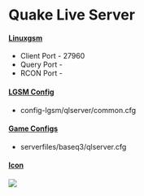 # Quake Live Server
#### [Linuxgsm](https://linuxgsm.com/servers/qlserver/)
  * Client Port - 27960
  * Query Port - 
  * RCON Port - 
  
#### [LGSM Config](https://github.com/GameServerManagers/LinuxGSM/tree/master/lgsm/config-default/config-lgsm/qlserver)
  * config-lgsm/qlserver/common.cfg

#### [Game Configs](https://github.com/GameServerManagers/Game-Server-Configs/tree/main/ql)
  * serverfiles/baseq3/qlserver.cfg

#### [Icon](../icons/ql-icon.png)
![](../icons/ql-icon.png)